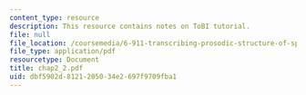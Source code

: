 ```yaml
---
content_type: resource
description: This resource contains notes on ToBI tutorial.
file: null
file_location: /coursemedia/6-911-transcribing-prosodic-structure-of-spoken-utterances-with-tobi-january-iap-2006/dbf5902d8121205034e2697f9709fba1_chap2_2.pdf
file_type: application/pdf
resourcetype: Document
title: chap2_2.pdf
uid: dbf5902d-8121-2050-34e2-697f9709fba1
---
```

